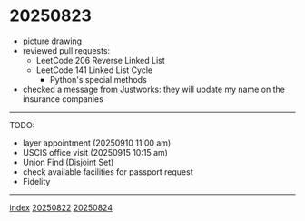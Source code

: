 <head><meta name="viewport" content="width=device-width, initial-scale=1.0, user-scalable=yes" /><meta charset="UTF-8"></head>

# 20250823

- picture drawing
- reviewed pull requests:
	- LeetCode 206 Reverse Linked List
	- LeetCode 141 Linked List Cycle
		- Python's special methods
- checked a message from Justworks: they will update my name on the insurance companies

---

TODO:

- layer appointment (20250910 11:00 am)
- USCIS office visit (20250915 10:15 am)
- Union Find (Disjoint Set)
- check available facilities for passport request
- Fidelity

---

[index](../../index.html)
[20250822](20250822.html)
[20250824](20250824.html)
